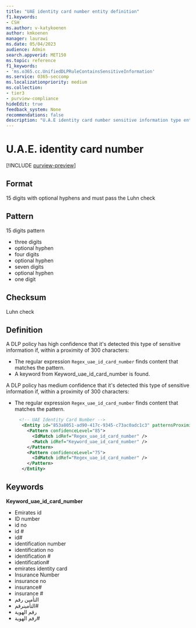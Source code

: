 ```yaml
---
title: "UAE identity card number entity definition"
f1.keywords:
- CSH
ms.author: v-katykoenen
author: kmkoenen
manager: laurawi
ms.date: 05/04/2023
audience: Admin
search.appverid: MET150
ms.topic: reference
f1_keywords:
- 'ms.o365.cc.UnifiedDLPRuleContainsSensitiveInformation'
ms.service: O365-seccomp
ms.localizationpriority: medium
ms.collection:
- tier3
- purview-compliance
hideEdit: true
feedback_system: None
recommendations: false
description: "U.A.E identity card number sensitive information type entity definition."
---
```


# U.A.E. identity card number

[!INCLUDE [purview-preview](../includes/purview-preview.md)]

## Format

15 digits with optional hyphens and must pass the Luhn check

## Pattern

15 digits pattern

- three digits  
- optional hyphen
- four digits
- optional hyphen
- seven digits
- optional hyphen
- one digit

## Checksum

Luhn check

## Definition

A DLP policy has high confidence that it's detected this type of sensitive information if, within a proximity of 300 characters:

- The regular expression `Regex_uae_id_card_number` finds content that matches the pattern.
- A keyword from Keyword_uae_id_card_number is found.

A DLP policy has medium confidence that it's detected this type of sensitive information if, within a proximity of 300 characters:

- The regular expression `Regex_uae_id_card_number` finds content that matches the pattern.

```xml
     <!-- UAE Identity Card Number -->
      <Entity id="853a8051-ad90-417c-9345-c73ac0adc1c3" patternsProximity="300" recommendedConfidence="85">
        <Pattern confidenceLevel="85">
          <IdMatch idRef="Regex_uae_id_card_number" />
          <Match idRef="Keyword_uae_id_card_number" />
        </Pattern>
        <Pattern confidenceLevel="75">
          <IdMatch idRef="Regex_uae_id_card_number" />
        </Pattern>
      </Entity>
```

## Keywords

**Keyword_uae_id_card_number**

- Emirates id
- ID number
- id no
- id #
- id#
- identification number
- identification no
- identification #
- identification#
- emirates identity card
- Insurance Number
- insurance no
- insurance#
- insurance #
- التأمين رقم
- التأمينرقم#
- رقم الهوية
- رقم الهوية#
